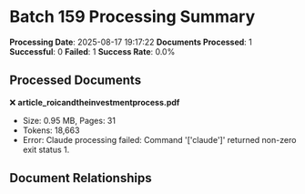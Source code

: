 # Batch 159 Processing Summary

**Processing Date**: 2025-08-17 19:17:22
**Documents Processed**: 1
**Successful**: 0
**Failed**: 1
**Success Rate**: 0.0%

## Processed Documents

❌ **article_roicandtheinvestmentprocess.pdf**
   - Size: 0.95 MB, Pages: 31
   - Tokens: 18,663
   - Error: Claude processing failed: Command '['claude']' returned non-zero exit status 1.

## Document Relationships
